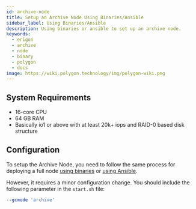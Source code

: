 ```yaml
---
id: archive-node
title: Setup an Archive Node Using Binaries/Ansible
sidebar_label: Using Binaries/Ansible
description: Using binaries or ansible to set up an archive node.
keywords:
  - erigon
  - archive
  - node
  - binary
  - polygon
  - docs
image: https://wiki.polygon.technology/img/polygon-wiki.png
---
```


## System Requirements

- 16-core CPU
- 64 GB RAM
- Basically io1 or above with at least 20k+ iops and RAID-0 based disk structure

## Configuration

To setup the Archive Node, you need to follow the same process for deploying a full node [using binaries](/operate/full-node-binaries.md) or [using Ansible](/operate/full-node-deployment.md).

However, it requires a minor configuration change. You should include the following parameter in the `start.sh` file:

```makefile
--gcmode 'archive'
```